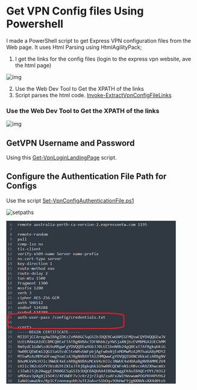 # Get VPN Config files Using Powershell

I made a PowerShell script to get Express VPN configuration files  from the Web page. It uses Html Parsing using HtmlAgilityPack;

1. I get the links for the config files (login to the express vpn website, ave the html page)

![img](img/expressnpv.png)

2. Use the Web Dev Tool to Get the XPATH of the links
3. Script parses the html code. [Invoke-ExtractVpnConfigFileLinks](Invoke-ExtractVpnConfigFileLinks.ps1)

### Use the Web Dev Tool to Get the XPATH of the links

![img](img/expressnpv1.png)


## GetVPN Username and Password 

Using this [Get-VpnLoginLandingPage](Get-VpnLoginLandingPage.ps1) script.

## Configure the Authentication File Path for Configs 

Use the script [Set-VpnConfigAuthenticationFile.ps1](Set-VpnConfigAuthenticationFile.ps1)

![setpaths](img/setpaths.png)


![path](img/path.png)
